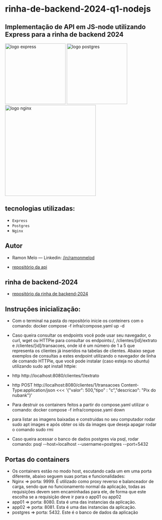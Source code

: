 # rinha-de-backend-2024-q1-nodejs

## Implementação de API em JS-node utilizando Express para a rinha de backend 2024

<div>
<img src="https://user-images.githubusercontent.com/25181517/183859966-a3462d8d-1bc7-4880-b353-e2cbed900ed6.png" alt="logo express" width="200" height="auto">
<img src="https://upload.wikimedia.org/wikipedia/commons/2/29/Postgresql_elephant.svg" alt="logo postgres" width="200" height="auto">
</div>
<img src="https://upload.wikimedia.org/wikipedia/commons/c/c5/Nginx_logo.svg" alt="logo nginx" width="300" height="auto">

## tecnologias utilizadas:

- `Express`
- `Postgres`
- `Nginx`

## Autor

- Ramon Melo — Linkedin: [/in/ramonmelod](https://www.linkedin.com/in/ramonmelod/)

- [repositório da api](https://github.com/Ramonmelod/rinha-de-backend-2024-q1-nodejs)

## rinha de backend-2024

- [repositório da rinha de backend-2024](https://github.com/zanfranceschi/rinha-de-backend-2024-q1)

## Instruções inicialização:

- Com o terminal na pasta do repositório inicie os conteiners com o comando: docker compose -f infra/compose.yaml up -d
- Caso queira consultar os endpoints você pode usar seu navegador, o curl, wget ou HTTPie para consultar os endpoints:/, /clientes/[id]/extrato e /clientes/[id]/transacoes, onde id é um número de 1 a 5 que representa os clientes já inseridos na tabelas de clientes. Abaixo segue exemplos de consultas a estes endpoint utilizando o navegador de linha de comando HTTPie, que você pode instalar (caso esteja no ubuntu) utilizando sudo apt install httpie:
- http http://localhost:8080/clientes/1/extrato
- http POST http://localhost:8080/clientes/1/transacoes Content-Type:application/json <<< '{"valor": 500,"tipo" : "c","descricao": "Pix do nubank"}'

- Para destruir os containers feitos a partir do compose.yaml utilizar o comando: docker compose -f infra/compose.yaml down
- para listar as imagens baixadas e construidas no seu computador rodar sudo apt images e após obter os ids da images que deseja apagar rodar o comando sudo rmi <idImagem1> <idImagem2> <idImagem3> <idImage4>

- Caso queira acessar o banco de dados postgres via psql, rodar comando: psql --host=localhost --username=postgres --port=5432

## Portas do containers

- Os containers estão no modo host, escutando cada um em uma porta diferente, abaixo seguem suas portas e funcionalidades:
- Nginx => porta: 9999. É utilizado como proxy reverso e balanceador de carga, sendo que no funcionamento normal da aplicação, todas as requisições devem sem encaminhadas para ele, de forma que este escolha se a requisição deve ir para o app01 ou app02
- app01 => porta: 8080. Esta é uma das instancias da aplicação.
- app02 => porta: 8081. Esta é uma das instancias da aplicação.
- postgres => porta: 5432. Este é o banco de dados da aplicação
